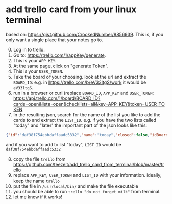 # add trello card from your linux terminal
based on: https://gist.github.com/CrookedNumber/8856939.
This is, if you only want a single place that your notes go to.

0. Log in to trello.
1. Go to: https://trello.com/1/appKey/generate.
2. This is your `APP_KEY`.
3. At the same page, click on "generate Token".
4. This is your `USER_TOKEN`.
5. Take the board of your choosing. look at the url and extract the `BOARD_ID`:
  e.g. in https://trello.com/b/eV33ltgS/work it would be `eV33ltgS`.
6. run in a browser or curl (replace `BOARD_ID`, `APP_KEY` and `USER_TOKEN`: https://api.trello.com/1/board/BOARD_ID?cards=open&lists=open&checklists=all&key=APP_KEY&token=USER_TOKEN
7. In the resulting json, search for the name of the list you like to add the cards to and extract the `LIST_ID`.
  e.g. if you have the two lists called "today" and "later" the important part of the json looks like this:
  ```json
  {"id":"daf38f754ebbdaffaadc5332","name":"today","closed":false,"idBoard":"533334efb72ae5e34342d","pos":131271,"subscribed":false},{"id":"53dadffa5594a1cf68f8959ae2","name":"later","closed":false,"idBoard":"333f74efb72ae5e3ae3434","pos":126607,"subscribed":false}
  ```
  and if you want to add to list "today", `LIST_ID` would be `daf38f754ebbdaffaadc5332`
  
8. copy the file `trello` from https://github.com/teezeit/add_trello_card_from_terminal/blob/master/trello
9. replace `APP_KEY`, `USER_TOKEN` and `LIST_ID` with your information. ideally, keep the name `trello`
10. put the file in `/usr/local/bin/` and make the file executable
11. you should be able to run `trello "do not forget milk"` from terminal.
12. let me know if it works!
